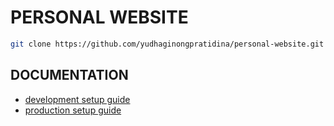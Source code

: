 # PERSONAL WEBSITE

```bash
git clone https://github.com/yudhaginongpratidina/personal-website.git
```

## DOCUMENTATION

- [development setup guide](docs/development-setup-guide.md)
- [production setup guide](docs/production-setup-guide.md)